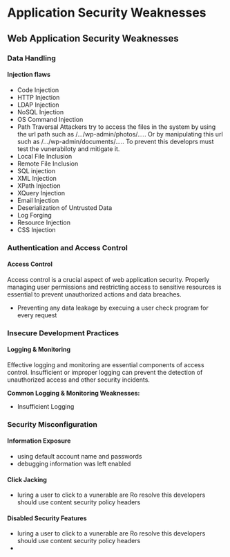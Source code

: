 # Application Security Weaknesses

## Web Application Security Weaknesses

### Data Handling 
#### Injection flaws
- Code Injection 
- HTTP Injection 
- LDAP Injection 
- NoSQL Injection 
- OS Command Injection 
- Path Traversal
  Attackers try to access the files in the system by using the url path such as /.../wp-admin/photos/.....  Or by manipulating this url such as  /.../wp-admin/documents/.....
  To prevent this developrs must test the vunerabiloty and mitigate it.
- Local File Inclusion 
- Remote File Inclusion 
- SQL injection 
- XML Injection 
- XPath Injection 
- XQuery Injection 
- Email Injection 
- Deserialization of Untrusted Data 
- Log Forging 
- Resource Injection 
- CSS Injection 

### Authentication and Access Control

#### Access Control
Access control is a crucial aspect of web application security. Properly managing user permissions and restricting access to sensitive resources is essential to prevent unauthorized actions and data breaches.
- Preventing any data leakage by execuing a user check program for every request


### Insecure Development Practices

#### Logging & Monitoring

Effective logging and monitoring are essential components of access control. Insufficient or improper logging can prevent the detection of unauthorized access and other security incidents.

**Common Logging & Monitoring Weaknesses:**
- Insufficient Logging



### Security Misconfiguration 
#### Information Exposure
- using default account name and passwords
- debugging information was left enabled

#### Click Jacking
- luring a user to click to a vunerable are
  Ro resolve this developers should use content security policy headers

#### Disabled Security Features
- luring a user to click to a vunerable are
  Ro resolve this developers should use content security policy headers
- 
